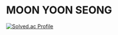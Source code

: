 # MOON YOON SEONG
[![Solved.ac Profile](http://mazassumnida.wtf/api/v2/generate_badge?boj=moonys2468)](https://solved.ac/moonys2468/)
